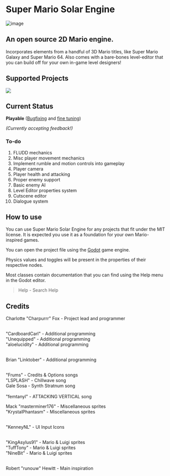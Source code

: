 # Super Mario Solar Engine
![image](https://github.com/user-attachments/assets/b219d341-682b-418e-9fc2-95bf85fb2d6b)

## An open source 2D Mario engine.
Incorporates elements from a handful of 3D Mario titles, like Super Mario Galaxy and Super Mario 64.
Also comes with a bare-bones level-editor that you can build off for your own in-game level designers!

## Supported Projects
[<img src="https://github.com/user-attachments/assets/2b9f2372-16cc-4275-9964-4ef19121b9dd">](https://discord.gg/qgfErCy)

## Current Status
**Playable** ([Bugfixing](https://github.com/Charpurrr/SuperMarioSolarEngine/issues) and [fine tuning](https://docs.google.com/document/d/1hzFKpgm-1IukFWBig9A5ZsCQQEqVqJFVrNOAVmHSHJI/edit))

*(Currently accepting feedback!)*

### To-do
1. FLUDD mechanics
2. Misc player movement mechanics
3. Implement rumble and motion controls into gameplay
4. Player camera
5. Player health and attacking
6. Proper enemy support
7. Basic enemy AI
8. Level Editor properties system
9. Cutscene editor
10. Dialogue system

## How to use
You can use Super Mario Solar Engine for any projects that fit under the MIT license.
It is expected you use it as a foundation for your own Mario-inspired games.


You can open the project file using the [Godot](https://github.com/godotengine/godot) game engine.

Physics values and toggles will be present in the properties of their respective nodes.

Most classes contain documentation that you can find using the Help menu in the Godot editor.
> Help - Search Help

## Credits
Charlotte "Charpurrr" Fox - Project lead and programmer <br /><br />

"CardboardCarl" - Additional programming <br />
"Unequipped" - Additional programming <br />
"aloelucidity" - Additional programming <br /><br />

Brian "Linktober" - Additional programming <br /><br />

"Frums" - Credits & Options songs <br />
"LSPLASH" - Chillwave song <br />
Gale Sosa - Synth Stratnum song <br /><br >
"femtanyl" - ATTACKING VERTICAL song <br />

Mack "masterminer176" - Miscellaneous sprites <br />
"KrystalPhantasm" - Miscellaneous sprites <br /><br >

"KenneyNL" - UI Input Icons <br /><br >

"KingAsylus91" - Mario & Luigi sprites <br />
"TuffTony" - Mario & Luigi sprites <br />
"NineBit" - Mario & Luigi sprites <br /><br />

Robert "runouw" Hewitt - Main inspiration <br />
